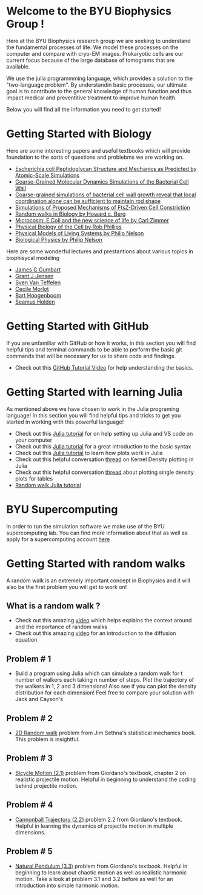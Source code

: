 
# Welcome to the BYU Biophysics Group !
Here at the BYU Biophysics research group we are seeking to understand the fundamental processes of life. We model these processes on the computer and compare with cryo-EM images. Prokaryotic cells are our current focus because of the large database of tomograms that are available. 

We use the julia programmming language, which provides a solution to the "two-language problem". By understandin basic processes, our ultimate goal is to contribute to the general knowledge of human function and thus impact medical and preventitive treatment to improve human health.

 Below you will find all the information you need to get started! 

# Getting Started with Biology
Here are some interesting papers and useful textbooks which will provide foundation to the sorts of questions and problebms we are working on.
* [Escherichia coli Peptidoglycan Structure and Mechanics as Predicted by Atomic-Scale Simulations](https://journals.plos.org/ploscompbiol/article?id=10.1371/journal.pcbi.1003475)
* [Coarse-Grained Molecular Dynamics Simulations of the Bacterial Cell Wall](https://www.researchgate.net/publication/304020343_Coarse-Grained_Molecular_Dynamics_Simulations_of_the_Bacterial_Cell_Wall)
* [Coarse-grained simulations of bacterial cell wall growth reveal that local coordination alone can be sufficient to maintain rod shape](https://www.pnas.org/content/112/28/E3689.long)
* [Simulations of Proposed Mechanisms of FtsZ-Driven Cell Constriction](https://journals.asm.org/doi/10.1128/JB.00576-20)
* [Random walks in Biology by Howard c. Berg](https://press.princeton.edu/books/paperback/9780691000640/random-walks-in-biology)
* [Microcosm: E.Coli and the new science of life by Carl Zimmer](https://www.amazon.com/Microcosm-Coli-Science-Life/dp/0307276864/ref=asc_df_0307276864/?tag=hyprod-20&linkCode=df0&hvadid=266033622375&hvpos=&hvnetw=g&hvrand=7949759552210628870&hvpone=&hvptwo=&hvqmt=&hvdev=c&hvdvcmdl=&hvlocint=&hvlocphy=9029858&hvtargid=pla-529339927612&psc=1)
* [Physical Biology of the Cell by Rob Phillips](https://www.amazon.com/Physical-Biology-Cell-Rob-Phillips/dp/0815344503/ref=sr_1_1?gclid=CjwKCAjwloCSBhAeEiwA3hVo_Z_QGpY5HKXNcUuloiPCHinDh-dNL-LtrzsACZaicseqIxA1a1vuKhoC6QEQAvD_BwE&hvadid=241627101117&hvdev=c&hvlocphy=9029858&hvnetw=g&hvqmt=e&hvrand=626376698173270681&hvtargid=kwd-10715236319&hydadcr=3208_10392132&keywords=physical+biology+of+the+cell&qid=1648415021&s=books&sr=1-1)  
* [Physical Models of Living Systems by Philip Nelson](https://www.physics.upenn.edu/biophys/PMLS2e/index.html)
* [Biological Physics by Philip Nelson](https://www.physics.upenn.edu/biophys/BPse/)

Here are some wonderful lectures and prestantions about various topics in biophisycal modeling
* [James C Gumbart](https://www.youtube.com/watch?v=tp-FPanCaWM)
* [Grant J Jensen](https://www.youtube.com/watch?v=FSOrXcWOMJU)
* [Sven Van Teffelen](https://www.youtube.com/watch?v=oYY03X2mZgw)
* [Cecile Morlot](https://www.youtube.com/watch?v=71c3rET3qAI&feature=youtu.be)
* [Bart Hoogenboom](https://www.youtube.com/watch?v=y-I0thStOv0)
* [Seamus Holden](https://www.youtube.com/watch?v=7GP5zZyTRPY)

# Getting Started with GitHub
If you are unfamiliar with GitHub or how it works, in this section you will find helpful tips and terminal commands to be able to perform the basic git commands that will be necessary for us to share code and findings. 
* Check out this [GitHub Tutorial Video](https://www.youtube.com/watch?v=DVRQoVRzMIY&list=WL&index=20&t=513s) for help understanding the basics.

# Getting Started with learning Julia
As mentioned above we have chosen to work in the Julia programing language! In this section you will find helpful tips and tricks to get you started in working with this powerful language! 
* Check out this [Julia tutorial](https://syl1.gitbook.io/julia-language-a-concise-tutorial/) for on help setting up Julia and VS code on your computer
* Check out this [Julia tutorial](https://www.youtube.com/watch?v=sE67bP2PnOo) for a great introduction to the basic syntax 
* Check out this [Julia tutorial](https://docs.juliaplots.org/latest/tutorial/) to learn how plots work in Julia
* Check out this helpful conversation [thread](https://stackoverflow.com/questions/58087096/a-plot-describing-the-density-of-data-points-in-2d-space-in-julia) on Kernel Density plotting in Julia
* Check out this helpful conversation [thread](https://discourse.julialang.org/t/plotting-single-density-plot-for-table/51962) about plotting single density plots for tables
* [Random walk Julia tutorial](https://sje30.github.io/catam-julia/casestudies/randomwalks/randomwalksnotebook.html)

# BYU Supercomputing
In order to run the simulation software we make use of the BYU supercomputing lab. You can find more information about that as well as apply for a supercomputing account [here](https://rc.byu.edu/)

# Getting Started with random walks 
A random walk is an extremely important concept in Biophysics and it will also be the first problem you will get to work on! 
## What is a random walk ?
* Check out this amazing [video](https://www.youtube.com/watch?v=stgYW6M5o4k) which helps explains the context around and the importance of random walks 
* Check out this amazing [video](https://www.youtube.com/watch?v=a3V0BJLIo_c) for an introduction to the diffusion equation
## Problem # 1
* Build a program using Julia which can simulate a random walk for t number of walkers each taking n number of steps. Plot the trajectory of the walkers in 1, 2 and 3 dimensions! Also see if you can plot the density distribution for each dimension! Feel free to compare your solution with Jack and Cayson's

## Problem # 2

* [2D Random walk](resources/SethnaStatMech_2Dwalk.pdf) problem from Jim Sethna's statistical mechanics book. This problem is insightful.


## Problem # 3

* [Bicycle Motion (2.1)](resources/Chapter_2_Giordano.pdf) problem from Giordano's textbook, chapter 2 on realistic projectile motion. Helpful in beginning to understand the coding behind projectile motion. 

## Problem # 4

* [Cannonball Trajectory (2.2)](resources/Chapter_2_Giordano.pdf) problem 2.2 from Giordano's textbook. Helpful in learning the dynamics of projectile motion in multiple dimensions. 

## Problem # 5

* [Natural Pendulum (3.3)](resources/Giordano_chap_3.pdf) problem from Giordano's textbook. Helpful in beginning to learn about chaotic motion as well as realistic harmonic motion. Take a look at problem 3.1 and 3.2 before as well for an introduction into simple harmonic motion.
